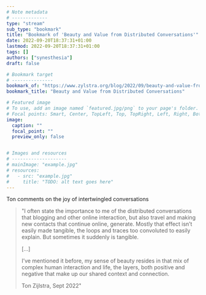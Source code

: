 ```yaml
---
# Note metadata
# -------------
type: "stream"
sub_type: "bookmark"
title: "Bookmark of 'Beauty and Value from Distributed Conversations'"
date: 2022-09-20T18:37:31+01:00
lastmod: 2022-09-20T18:37:31+01:00
tags: []
authors: ["synesthesia"]
draft: false

# Bookmark target
# ---------------
bookmark_of: "https://www.zylstra.org/blog/2022/09/beauty-and-value-from-distributed-conversations/"
bookmark_title: "Beauty and Value from Distributed Conversations"

# Featured image
# To use, add an image named `featured.jpg/png` to your page's folder.
# Focal points: Smart, Center, TopLeft, Top, TopRight, Left, Right, BottomLeft, Bottom, BottomRight.
image:
  caption: ""
  focal_point: ""
  preview_only: false


# Images and resources
# --------------------
# mainImage: "example.jpg"
# resources:
#   - src: "example.jpg"
#     title: "TODO: alt text goes here"
---
```

Ton comments on the joy of intertwingled conversations

>"I often state the importance to me of the distributed conversations that blogging and other online interaction, but also travel and making new contacts that continue online, generate. Mostly that effect isn’t easily made tangible, the loops and traces too convoluted to easily explain. But sometimes it suddenly is tangible.
>
> [...] 
> 
> I’ve mentioned it before, my sense of beauty resides in that mix of complex human interaction and life, the layers, both positive and negative that make up our shared context and connection.
>
> Ton Zijlstra, Sept 2022"
